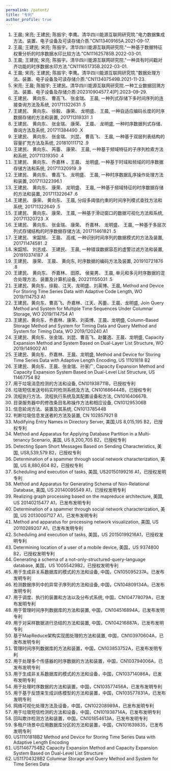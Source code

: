 ```yaml
---
permalink: /patent/
title: "专利"
author_profile: true
---
```



1. 王晨; 宋亮; 王建民; 陈振宇; 李鹰。清华四川能源互联网研究院."电力数据集成方法、装置、电子设备及可读存储介质."CN113409165A.2021-09-17.
2. 王晨; 王建民; 宋亮; 陈振宇。清华四川能源互联网研究院."一种基于数据特征权重分析的时序数据水印比较方法."CN111625785B.2022-03-01.
3. 王晨; 王建民; 宋亮; 陈振宇。清华四川能源互联网研究院."一种具有时间戳对齐功能的时序数据水印方法."CN111651735B.2022-03-01.
4. 王晨; 宋亮; 王建民; 陈振宇; 李鹰。清华四川能源互联网研究院."数据处理方法、装置、电子设备及可读存储介质."CN113407549B.2021-11-23.
5. 宋亮; 王晨; 陈振宇; 王建民。清华四川能源互联网研究院.一种工业数据回溯方法、装置、电子设备及存储介质:202310904577.4[P].2023-09-29.
6. 王建民、 黄向东、 曹高飞、 张金瑞、 王晨, 一种列式存储下多时间序列的连接查询方法及系统, 201711322631 .5
7. 王建民、 黄向东、 徐毅、 康荣、 龙明盛、 王晨, 一种自适应编码长度的时序数据存储的方法和装置, 201711319331 .1
8. 王建民、 黄向东、 张金瑞、 康荣、 王晨、 龙明盛, 一种时序数据列式存储、查询方法及系统, 201711384490 .X
9. 王建民、 黄向东、 张金瑞、 刘昆、 曹高飞、 王晨, 一种基于双层列表结构的容量扩充方法及系统, 201810111712 .9
10. 王建民、 黄向东、 芮蕾、 康荣、 王晨, 一种基于频域特征的子序列检索方法和系统, 201711319350 .4
11. 王建民、 黄向东、 乔嘉林 、王晨、 龙明盛, 一种基于时域和频域的时序数据存储方法和系统, 201711320919 .9
12. 王建民、 黄向东、 曹高飞、 龙明盛、 王晨, 一种时序数据乱序操作处理方法和装置, 201711322396.1
13. 王建民、 黄向东、 康荣、 龙明盛、 王晨, 一种基于频域特征的时序数据存储的方法和装置, 201711322647 .6
14. 王建民、 康荣、 黄向东、 王晨, 分段多阈值约束的时间序列模式查找方法和系统, 201711322649 .5
15. 王建民、 黄向东、 康荣、 王晨, 一种基于滑动窗口的数据可视化方法和系统, 201711320723 .X
16. 王建民、 黄向东、 张金瑞、 康荣、 乔嘉林、 龙明盛、 王晨, 一种基于多层次列式存储结构的时序数据存储方法, 201711461821 .5
17. 王建民、 宋韶旭、 王晨、 高彧, 一种识别时间序列的数据模式的方法及装置, 201711474581 .2
18. 宋韶旭、 刘志成、 王建民、 王晨, 一种错误数据容忍的虚警过滤方法和装置, 201910374187 .4
19. 王建民、 康荣、 王晨、 黄向东, 时序数据的编码方法及装置, 201910721876 .8
20. 王建民、 黄向东、 乔嘉林、 田原、 侯昊男、 王晨, 单元和多元时序数据的混合处理方法、装置及计算机设备, 202211155031 .5
21. 王建民、黄向东、徐毅、江天、龙明盛、刘英博、王晨, Method and Device For Storing Time Series Data with Adaptive Code Length, WO 2019/114753 A1
22. 王建民、黄向东、曹高飞、乔嘉林、江天、芮蕾、王晨、龙明盛, Join Query Method and System for Multiple Time Sequences Under Columnar Storage, WO 2019/114754 A1
23. 王建民、黄向东、乔嘉林、康荣、刘英博、王晨、龙明盛, Column-Based Storage Method and System for Timing Data and Query Method and System for Timing Data, WO 2019/120240 A1
24. 王建民、黄向东、张金瑞、刘昆、曹高飞、赵馨逸、王晨、龙明盛, Capacity Expansion Method and System Based on Dual-Layer List Structure, WO 2019/149002 A1
25. 王建民、黄向东、乔嘉林、王晨、龙明盛, Method and Device for Storing Time Series Data with Adaptive Length Encoding, US 11101818 B2
26. 王建民、黄向东、王晨、张金瑞、孙家广, Capacity Expansion Method and Capacity Expansion System Based on Dual-Level List Structure, US 11467754 B2
27. 用于垃圾消息检测的方法和设备, CN101938711B，已授权专利
28. 垃圾短信发送号码实时检测系统及方法, CN101686444B，已授权专利
29. 流程执行方法、流程执行系统及其配置设备和方法, CN101640667B.
30. 目录服务器中的修改条目名称操作方法和相应设备, CN101295306B
31. 信息轮询方法、装置及其系统, CN101378544B
32. 判断垃圾信息发送者的方法及装置, CN 102857921 B
33. Modifying Entry Names in Directory Server, 美国,US 8,015,195 B2，已授权专利
34. Method and Apparatus for Applying Database Partition in a Multi-tenancy Scenario, 美国, US 8,200,705 B2，已授权专利
35. Detecting Spam Short Messages Based on Sending Characteristics, 美国, US8,539,579 B2，已授权专利
36. Determination of a spammer through social network characterization, 美国, US 8,880,604 B2，已授权专利
37. Scheduling and execution of tasks, 美国, US20150199216 A1，已授权发明专利
38. Method and Apparatus for Generating Schema of Non-Relational Database, 美国, US 20140095549 A1，已授权发明专利
39. Realizing graph processing based on the mapreduce architecture, 美国, US 20140215477 A1，已发布发明专利
40. Determination of a spammer through social network characterization, 美国, US 20130007127 A1，已发布发明专利
41. Method and apparatus for processing network visualization, 美国, US 20110289207 A1，已发布发明专利
42. Scheduling and execution of tasks, 美国，US 20150199216A1，已授权发明专利
43. Determining location of a user of a mobile device, 美国，US 9374800 B2，已授权发明专利
44. Generating a schema of a not-only-structured-query-language database, 美国，US 10055429B2，已授权发明专利
45. 用于生成非关系数据库的模式的方法和设备, 中国，CN105095237A，已发布发明专利
46. 检测数据序列中的异常子序列的方法和设备, 中国，CN104809134A，已发布发明专利
47. 用于调度、执行的装置和方法以及分布式系统, 中国，CN104778079A，已发布发明专利
48. 用于管理时间序列数据库的方法和装置, 中国，CN104516894A，已发布发明专利
49. 用于对采样数据进行总结的方法和装置, 中国，CN104216887A，已发布发明专利
50. 基于MapReduce架构实现图处理的方法和装置, 中国，CN103970604A，已发布发明专利
51. 管理时间序列数据库的方法和装置，中国，CN103853752A，已发布发明专利
52. 用于处理多个传感器的时序数据的方法和装置，中国，CN103794006A，已发布发明专利
53. 用于生成非关系数据库的模式的方法和设备，中国，CN103714086A，已发布发明专利
54. 用于处理时序数据的方法和装置，中国，CN103577456A，已发布发明专利
55. 用于基于反馈来生成训练模型的方法和装置，中国，CN103577831A，已发布发明专利
56. 网络可视化处理方法及设备，中国，CN102208989A，已发布发明专利
57. 用于垃圾短信检测的方法和设备，中国，CN101938714A，已发布发明专利
58. 回叫欺诈检测方法和装置，中国，CN101854613A，已发布发明专利
59. 多租户场景中应用数据库分区的方法和装置，中国，CN101639835，已发布发明专利
60. US11101818B2 Method and Device for Storing Time Series Data with Adaptive Length Encoding 
61. US11467754B2 Capacity Expansion Method and Capacity Expansion System Based on Dual-Level List Structure 
62. US11704328B2 Columnar Storage and Query Method and System for Time Series Data
